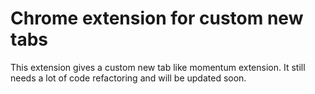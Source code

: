 # Chrome extension for custom new tabs

This extension gives a custom new tab like momentum extension.
It still needs a lot of code refactoring and will be updated soon.